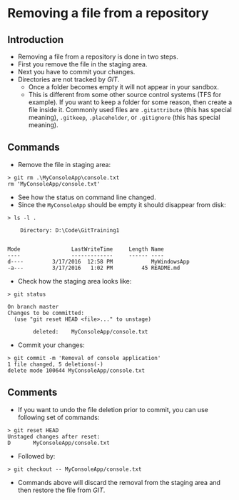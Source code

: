 # Removing a file from a repository

## Introduction

* Removing a file from a repository is done in two steps.
* First you remove the file in the staging area.
* Next you have to commit your changes.
* Directories are not tracked by _GIT_.
  * Once a folder becomes empty it will not appear in your sandbox.
  * This is different from some other source control systems (TFS for example). If you want to keep a folder for some reason, then create a file inside it. Commonly used files are
    `.gitattribute` (this has special meaning), `.gitkeep`,
    `.placeholder`, or `.gitignore` (this has special meaning).

## Commands

* Remove the file in staging area:

```
> git rm .\MyConsoleApp\console.txt
rm 'MyConsoleApp/console.txt'
```

* See how the status on command line changed.
* Since the ```MyConsoleApp``` should be empty it should disappear from
  disk:

```
> ls -l .

    Directory: D:\Code\GitTraining1


Mode                LastWriteTime     Length Name
----                -------------     ------ ----
d----         3/17/2016  12:58 PM            MyWindowsApp
-a---         3/17/2016   1:02 PM         45 README.md
```

* Check how the staging area looks like:

```
> git status

On branch master
Changes to be committed:
  (use "git reset HEAD <file>..." to unstage)

        deleted:    MyConsoleApp/console.txt
```

* Commit your changes:

```
> git commit -m 'Removal of console application'
1 file changed, 5 deletions(-)
delete mode 100644 MyConsoleApp/console.txt
```

## Comments

* If you want to undo the file deletion prior to commit, you can use
  following set of commands:

```
> git reset HEAD
Unstaged changes after reset:
D       MyConsoleApp/console.txt
```

* Followed by:

```
> git checkout -- MyConsoleApp/console.txt
```

* Commands above will discard the removal from the staging area and then restore
  the file from _GIT_.
